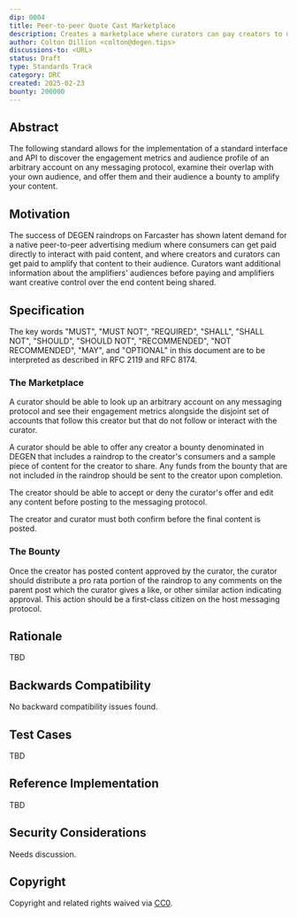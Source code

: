 ```yaml
---
dip: 0004
title: Peer-to-peer Quote Cast Marketplace
description: Creates a marketplace where curators can pay creators to discover and amplify content
author: Colton Dillion <colton@degen.tips>
discussions-to: <URL>
status: Draft
type: Standards Track
category: DRC
created: 2025-02-23
bounty: 200000
---
```


## Abstract

The following standard allows for the implementation of a standard interface and API to discover the engagement metrics and audience profile of an arbitrary account on any messaging protocol, examine their overlap with your own audience, and offer them and their audience a bounty to amplify your content.

## Motivation

The success of DEGEN raindrops on Farcaster has shown latent demand for a native peer-to-peer advertising medium where consumers can get paid directly to interact with paid content, and where creators and curators can get paid to amplify that content to their audience. Curators want additional information about the amplifiers' audiences before paying and amplifiers want creative control over the end content being shared.

## Specification

The key words "MUST", "MUST NOT", "REQUIRED", "SHALL", "SHALL NOT", "SHOULD", "SHOULD NOT", "RECOMMENDED", "NOT RECOMMENDED", "MAY", and "OPTIONAL" in this document are to be interpreted as described in RFC 2119 and RFC 8174.

### The Marketplace

A curator should be able to look up an arbitrary account on any messaging protocol and see their engagement metrics alongside the disjoint set of accounts that follow this creator but that do not follow or interact with the curator.

A curator should be able to offer any creator a bounty denominated in DEGEN that includes a raindrop to the creator's consumers and a sample piece of content for the creator to share. Any funds from the bounty that are not included in the raindrop should be sent to the creator upon completion.

The creator should be able to accept or deny the curator's offer and edit any content before posting to the messaging protocol.

The creator and curator must both confirm before the final content is posted.

### The Bounty

Once the creator has posted content approved by the curator, the curator should distribute a pro rata portion of the raindrop to any comments on the parent post which the curator gives a like, or other similar action indicating approval. This action should be a first-class citizen on the host messaging protocol.

## Rationale

TBD

## Backwards Compatibility

No backward compatibility issues found.

## Test Cases

TBD

## Reference Implementation

TBD

## Security Considerations

Needs discussion.

## Copyright

Copyright and related rights waived via [CC0](../LICENSE.md).